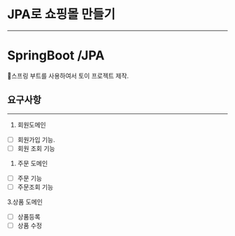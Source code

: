 # JPA로 쇼핑몰 만들기

---

# SpringBoot /JPA

🌱스프링 부트를 사용하여서 토이 프로젝트 제작.

## 요구사항

---

1. 회원도메인 
- [ ]  회원가입 기능.
- [ ]  회원 조회 기능

1. 주문 도메인
- [ ]  주문 기능
- [ ]  주문조회 기능

3.상품 도메인

- [ ]  상품등록
- [ ]  상품 수정
